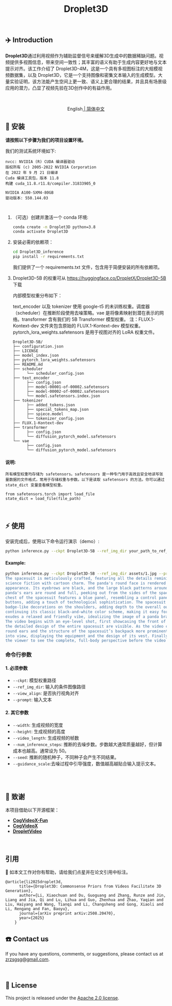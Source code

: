 <div align="center">

# Droplet3D

</div>

<br>

## ✈️ Introduction

**Droplet3D**通过利用视频作为辅助监督信号来缓解3D生成中的数据稀缺问题。视频提供多视图信息，带来空间一致性；其丰富的语义有助于生成内容更好地与文本提示对齐。该工作介绍了 Droplet3D-4M，这是一个具有多视图标注的大规模视频数据集，以及 Droplet3D，它是一个支持图像和密集文本输入的生成模型。大量实验证明，该方法能产生空间上更一致、语义上更合理的结果，并且具有场景级应用的潜力，凸显了视频先验在3D创作中的有益作用。

<br>

<p align="center">
  English<a href="README.md"> | 简体中文</a>
</p>


## 🚀 安装
**请按照以下步骤为我们的项目设置环境。**

我们的测试系统环境如下:

```
nvcc: NVIDIA (R) CUDA 编译器驱动
版权所有 (c) 2005-2022 NVIDIA Corporation
在 2022 年 9 月 21 日编译
Cuda 编译工具包，版本 11.8
构建 cuda_11.8.r11.8/compiler.31833905_0

NVIDIA A100-SXM4-80GB
驱动版本: 550.144.03



```


    
1. （可选）创建并激活一个 conda 环境:
    
    ```bash
    conda create -n Droplet3D python=3.8
    conda activate Droplet3D
    ```
    
2. 安装必需的依赖项：
    
    ```bash
    cd Droplet3D_inference
    pip install -r requirements.txt
    ```
    
   我们提供了一个 requirements.txt 文件，包含用于简便安装的所有依赖项。


3. Droplet3D-5B 的权重可从 https://huggingface.co/DropletX/Droplet3D-5B 下载

    内部模型权重分布如下：
    
    
    text_encoder 以及 tokenizer 使用 google-t5 的未训练权重。调度器（scheduler）在推断阶段使用去噪策略。vae 是将像素映射到潜在表示的网络。transformer 含有我们的 5B         Transformer 模型权重。
    注：FLUX.1-Kontext-dev 文件夹包含原始的 FLUX.1-Kontext-dev 模型权重。pytorch_lora_weights.safetensors 是用于视图对齐的 LoRA 权重文件。



    ```
    Droplet3D-5B/
    ├── configuration.json
    ├── LICENSE
    ├── model_index.json
    ├── pytorch_lora_weights.safetensors
    ├── README.md
    ├── scheduler
    │     └── scheduler_config.json
    ├── text_encoder
    │     ├── config.json
    │     ├── model-00001-of-00002.safetensors
    │     ├── model-00002-of-00002.safetensors
    │     └── model.safetensors.index.json
    ├── tokenizer
    │     ├── added_tokens.json
    │     ├── special_tokens_map.json
    │     ├── spiece.model
    │     └── tokenizer_config.json
    ├── FLUX.1-Kontext-dev
    ├── transformer
    │     ├── config.json
    │     └── diffusion_pytorch_model.safetensors
    └── vae
          ├── config.json
          └── diffusion_pytorch_model.safetensors
    ```   


#### 说明:
   
    所有模型权重均存储为 safetensors。safetensors 是一种专门用于高效且安全地读写张量数据的文件格式，常用于存储权重与参数。以下是读取 safetensors 的方法。你可以通过             state_dict 变量查看模型权重。
   
   ```
   from safetensors.torch import load_file
   state_dict = load_file(file_path)
   ```


<br>

## ⚡ 使用
安装完成后，使用以下命令运行演示（demo）:

```bash
python inference.py --ckpt Droplet3D-5B --ref_img_dir your_path_to_ref_img --prompt yout_text_input --view_align
```

#### Example:
```bash
python inference.py --ckpt Droplet3D-5B --ref_img_dir assets/1.jpg --prompt "This video features a cute cartoon panda astronaut. The panda wears a white spacesuit designed in a lighthearted and playful style.
The spacesuit is meticulously crafted, featuring all the details reminiscent of real-life spacesuits, blending a strong sense of
science fiction with cartoon charm. The panda's round face is rendered in bold black-and-white colors, capturing its classic
appearance. Its eyebrows are black, and the large black patterns around its eyes make it look even cuter and more lively. The
panda's ears are round and full, peeking out from the sides of the spacesuit helmet, enhancing the overall cartoon appeal. The
chest of the spacesuit features a blue panel, resembling a control panel for certain functions, surrounded by several tubes and
buttons, adding a touch of technological sophistication. The spacesuit is adorned with red devices and design elements, including
badge-like decorations on the shoulders, adding depth to the overall outfit's details. The panda's gloves and boots are black,
continuing its classic black-and-white color scheme, making it easy for children to fall in love with this design. The overall design
exudes a relaxed and friendly vibe, idealizing the image of a panda bravely exploring space.
The video begins with an eye-level shot, first showcasing the front of the panda astronaut. From this angle, its smiling face and
the detailed design of the entire spacesuit are visible. As the video continues to rotate, a side view is revealed, making the panda’s
round ears and the structure of the spacesuit’s backpack more prominent. As the panda turns on screen, its back gradually comes
into view, displaying the equipment and the design of its vest. Finally, the panda completes a full 360-degree rotation, allowing
the viewer to see the complete, full-body perspective before the video ends."
```

### 命令行参数

#### 1. 必须参数
- `--ckpt`: 模型权重路径
- `--ref_img_dir`: 输入的条件图像路径
- `--view_align`: 是否执行视角对齐
- `--prompt`: 输入文本


#### 2. 其它参数
- `--width`: 生成视频的宽度
- `--height`: 生成视频的高度
- `--video_length`: 生成视频的帧数
- `--num_inference_steps`: 推断的去噪步数。步数越大通常质量越好，但计算成本也越高。通常设为 50。
- `--seed`: 推断的随机种子，不同种子会产生不同结果。
- `--guidance_scale`:去噪过程中引导强度，数值越高越贴合输入提示文本。







<br>



<br>

## 🙏 致谢
本项目借助以下开源框架：
+ [**CogVideoX-Fun**](https://github.com/aigc-apps/CogVideoX-Fun)
+ [**CogVideoX**](https://github.com/THUDM/CogVideo)
+ [**DropletVideo**](https://github.com/IEIT-AGI/DropletVideo)

<br>

## 引用

🌟 如本文工作对你有帮助，请给我们点星并在论文引用中标注。


```
@article{li2025droplet3d,
      title={Droplet3D: Commonsense Priors from Videos Facilitate 3D Generation},
      author={Li, Xiaochuan and Du, Guoguang and Zhang, Runze and Jin, Liang and Jia, Qi and Lu, Lihua and Guo, Zhenhua and Zhao, Yaqian and Liu, Haiyang and Wang, Tianqi and Li, Changsheng and Gong, Xiaoli and Li, Rengang and Fan, Baoyu},
      journal={arXiv preprint arXiv:2508.20470},
      year={2025}
    }
```


## ☎️ Contact us
If you have any questions, comments, or suggestions, please contact us at [zrzsgsg@gmail.com](mailto:zrzsgsg@gmail.com).

<br>

## 📄 License
This project is released under the [Apache 2.0 license](resources/LICENSE).

